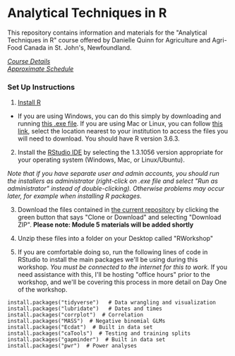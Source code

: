 # Analytical Techniques in R  

This repository contains information and materials for the "Analytical Techniques in R" course offered by Danielle Quinn for Agriculture and Agri-Food Canada in St. John's, Newfoundland.  

[*Course Details*](https://github.com/DanielleQuinn/AAFC_Workshop/blob/master/CourseOutline.md)  
[*Approximate Schedule*](https://github.com/DanielleQuinn/AAFC_Workshop/blob/master/CourseSchedule.md)  

### Set Up Instructions  

1. [Install R](https://www.r-project.org/)  
- If you are using Windows, you can do this simply by downloading and running [this .exe file](https://cran.r-project.org/bin/windows/base/release.htm). If you are using Mac or Linux, you can follow [this link](https://cran.r-project.org/mirrors.html), select the location nearest to your institution to access the files you will need to download. You should have R version 3.6.3.  

2. Install the [RStudio IDE](https://www.rstudio.com/products/rstudio/download/#download) by selecting the 1.3.1056 version appropriate for your operating system (Windows, Mac, or Linux/Ubuntu).  

*Note that if you have separate user and admin accounts, you should run the installers as administrator (right-click on .exe file and select "Run as administrator" instead of double-clicking). Otherwise problems may occur later, for example when installing R packages.*  

3. Download the files contained in [the current repository](https://github.com/DanielleQuinn/AAFC_Workshop) by clicking the green button that says "Clone or Download" and selecting "Download ZIP".  **Please note: Module 5 materials will be added shortly**  

4. Unzip these files into a folder on your Desktop called "RWorkshop"  

5. If you are comfortable doing so, run the following lines of code in RStudio to install the main packages we'll be using during this workshop. *You must be connected to the internet for this to work.* If you need assistance with this, I'll be hosting "office hours" prior to the workshop, and we'll be covering this process in more detail on Day One of the workshop.  

`install.packages("tidyverse")   # Data wrangling and visualization`  
`install.packages("lubridate")   # Dates and times`  
`install.packages("corrplot")  # Correlation`  
`install.packages("MASS")  # Negative binomial GLMs`  
`install.packages("Ecdat")  # Built in data set`  
`install.packages("caTools")  # Testing and training splits`  
`install.packages("gapminder")  # Built in data set`  
`install.packages("pwr")  # Power analyses`  
